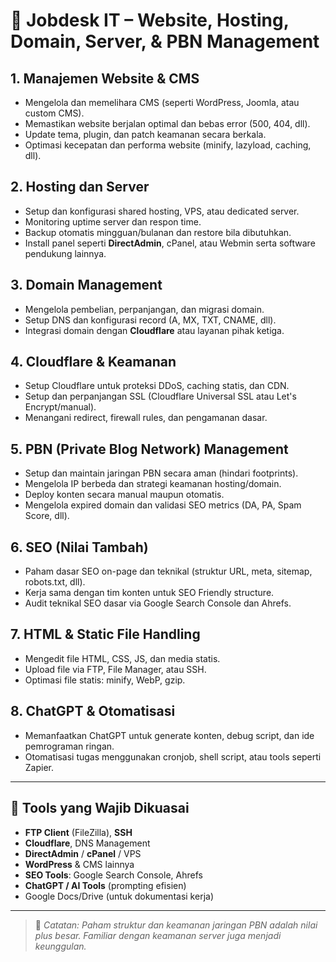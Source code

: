 # 💼 Jobdesk IT – Website, Hosting, Domain, Server, & PBN Management

## 1. Manajemen Website & CMS
- Mengelola dan memelihara CMS (seperti WordPress, Joomla, atau custom CMS).
- Memastikan website berjalan optimal dan bebas error (500, 404, dll).
- Update tema, plugin, dan patch keamanan secara berkala.
- Optimasi kecepatan dan performa website (minify, lazyload, caching, dll).

## 2. Hosting dan Server
- Setup dan konfigurasi shared hosting, VPS, atau dedicated server.
- Monitoring uptime server dan respon time.
- Backup otomatis mingguan/bulanan dan restore bila dibutuhkan.
- Install panel seperti **DirectAdmin**, cPanel, atau Webmin serta software pendukung lainnya.

## 3. Domain Management
- Mengelola pembelian, perpanjangan, dan migrasi domain.
- Setup DNS dan konfigurasi record (A, MX, TXT, CNAME, dll).
- Integrasi domain dengan **Cloudflare** atau layanan pihak ketiga.

## 4. Cloudflare & Keamanan
- Setup Cloudflare untuk proteksi DDoS, caching statis, dan CDN.
- Setup dan perpanjangan SSL (Cloudflare Universal SSL atau Let's Encrypt/manual).
- Menangani redirect, firewall rules, dan pengamanan dasar.

## 5. PBN (Private Blog Network) Management
- Setup dan maintain jaringan PBN secara aman (hindari footprints).
- Mengelola IP berbeda dan strategi keamanan hosting/domain.
- Deploy konten secara manual maupun otomatis.
- Mengelola expired domain dan validasi SEO metrics (DA, PA, Spam Score, dll).

## 6. SEO (Nilai Tambah)
- Paham dasar SEO on-page dan teknikal (struktur URL, meta, sitemap, robots.txt, dll).
- Kerja sama dengan tim konten untuk SEO Friendly structure.
- Audit teknikal SEO dasar via Google Search Console dan Ahrefs.

## 7. HTML & Static File Handling
- Mengedit file HTML, CSS, JS, dan media statis.
- Upload file via FTP, File Manager, atau SSH.
- Optimasi file statis: minify, WebP, gzip.

## 8. ChatGPT & Otomatisasi
- Memanfaatkan ChatGPT untuk generate konten, debug script, dan ide pemrograman ringan.
- Otomatisasi tugas menggunakan cronjob, shell script, atau tools seperti Zapier.

---

## 🔧 Tools yang Wajib Dikuasai
- **FTP Client** (FileZilla), **SSH**
- **Cloudflare**, DNS Management
- **DirectAdmin** / **cPanel** / VPS
- **WordPress** & CMS lainnya
- **SEO Tools**: Google Search Console, Ahrefs
- **ChatGPT / AI Tools** (prompting efisien)
- Google Docs/Drive (untuk dokumentasi kerja)

---

> 📌 *Catatan: Paham struktur dan keamanan jaringan PBN adalah nilai plus besar. Familiar dengan keamanan server juga menjadi keunggulan.*

